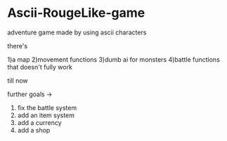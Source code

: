 # Ascii-RougeLike-game
adventure game made by using ascii characters

there's 

1)a map 
2)movement functions
3)dumb ai for monsters 
4)battle functions that doesn't fully work

till now

further goals ->

1) fix the battle system
2) add an item system
3) add a currency
4) add a shop
